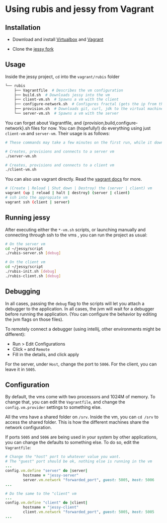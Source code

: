 # Using rubis and jessy from Vagrant

## Installation

- Download and install [Virtualbox](https://www.virtualbox.org/wiki/Downloads) and [Vagrant](https://www.vagrantup.com/downloads.html)

- Clone the [jessy fork](https://github.com/ergl/jessy)

## Usage

Inside the jessy project, `cd` into the `vagrant/rubis` folder

```bash
└── rubis
    ├── Vagrantfile  # Describes the vm configuration
    ├── build.sh  # Downloads jessy into the vm
    ├── client-vm.sh  # Spawns a vm with the client
    ├── configure-network.sh  # Configures fractal (gets the ip from the server and copies to the clients)
    ├── provision.sh  # Downloads git, curl, jdk to the virtual machine
    └── server-vm.sh  # Spawns a vm with the server
``` 

You can forget about Vagrantfile, and {provision,build,configure-network}.sh files for now. You can (hopefully!) do everything using just `client-vm` and `server-vm`. Their usage is as follows:

```bash
# These commands may take a few minutes on the first run, while it downloads everything. Subsequent runs should be faster

# Creates, provisions and connects to a server vm
./server-vm.sh

# Creates, provisions and connects to a client vm
./client-vm.sh
```

You can also use vagrant directly. Read the [vagrant docs](https://www.vagrantup.com/docs/) for more.

```bash
# (Create | Reload | Shut down | Destroy) the (server | client) vm
vagrant (up | reload | halt | destroy) (server | client)
# ssh into the appropiate vm
vagrant ssh (client | server)
```

## Running jessy

After executing either the `*-vm.sh` scripts, or launching manually and connecting through ssh to the vms , you can run the project as usual:

```bash
# On the server vm
cd ~/jessy/script
./rubis-server.sh [debug]

# On the client vm
cd ~/jessy/script
./rubis-init.sh [debug]
./rubis-client.sh [debug]
```

## Debugging

In all cases, passing the `debug` flag to the scripts will let you attach a debugger to the application. In all cases, the jvm will wait for a debugger before running the application. (You can configure the behavior by editing the jvm flags on those files).

To remotely connect a debugger (using intellij, other environments might be different):

- Run > Edit Configurations
- Click `+` and `Remote`
- Fill in the details, and click apply

For the server, under `Host`, change the port to `5006`. For the client, you can leave it in `5005`.

## Configuration

By default, the vms come with two processors and 1024M of memory. To change that, you can edit the `Vagrantfile`, and change the `config.vm.provider` settings to something else.

All the vms have a shared folder on `/srv`. Inside the vm, you can `cd /srv` to access the shared folder. This is how the different machines share the network configuration.

If ports `5005` and `5006` are being used in your system by other applications, you can change the defaults to something else. To do so, edit the `Vagrantfile`:

```ruby
# Change the "host" port to whatever value you want.
# The "guest" port should be ok, nothing else is running in the vm
...
config.vm.define "server" do |server|
        hostname = "jessy-server"
        server.vm.network "forwarded_port", guest: 5005, host: 5006
...

# Do the same to the "client" vm
...
config.vm.define "client" do |client|
        hostname = "jessy-client"
        client.vm.network "forwarded_port", guest: 5005, host: 5005
...
```
